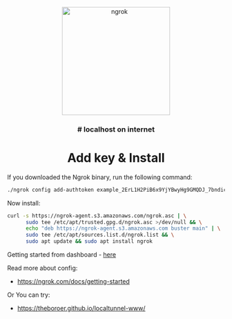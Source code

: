 <p align="center"><img alt="ngrok" width="250" src="https://ngrok.com/static/img/ngrok-white.svg"></p>
<h3 align="center">
# localhost on internet
</h3>

<h1 align="center">Add key & Install </h1>

If you downloaded the Ngrok binary, run the following command:

```bash
./ngrok config add-authtoken example_2ErL1H2PiB6x9YjYBwyHg9GMQDJ_7bndicRjHmpPooVDnR1b8
```
Now install:
```bash
curl -s https://ngrok-agent.s3.amazonaws.com/ngrok.asc | \
      sudo tee /etc/apt/trusted.gpg.d/ngrok.asc >/dev/null && \
      echo "deb https://ngrok-agent.s3.amazonaws.com buster main" | \
      sudo tee /etc/apt/sources.list.d/ngrok.list && \
      sudo apt update && sudo apt install ngrok
```

Getting started from dashboard - [here](https://dashboard.ngrok.com/get-started/setup)

Read more about config:
- https://ngrok.com/docs/getting-started


Or You can try:
- https://theboroer.github.io/localtunnel-www/
